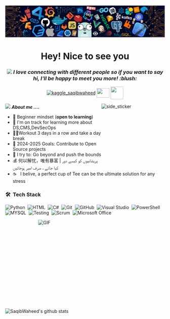 <p align="center"><img src="https://raw.githubusercontent.com/KevinPatel04/KevinPatel04/master/header.png"></p>

<h1 align="center">Hey! Nice to see you </h1>

<h3 align="center"> <img src="https://media.giphy.com/media/LnQjpWaON8nhr21vNW/giphy.gif" width="40"> <em><b>I love connecting with different people</b> so if you want to say <b>hi, I'll be happy to meet you more!</b> :blush:</em> </h1>

<p align="center">
</a>
<a href="https://www.kaggle.com/saqibwaheed" target="blank"><img align="center" src="https://www.vectorlogo.zone/logos/kaggle/kaggle-icon.svg" alt="kaggle_saqibwaheed" height="30" width="40" /></a>
<a href = "mailto: personalmail786@gmail.com"><img align="center" src="https://seeklogo.com/images/G/gmail-new-2020-logo-32DBE11BB4-seeklogo.com.png" height="30" width="40" /></a>
<a href="https://twitter.com/SaqibWaheed786"><img align="center"  src="https://raw.githubusercontent.com/Iwi4a/iwi4a/master/assets/twitter.svg" height="40" width="40" /></a>
</a>
</a>
</p>

<img align="right" width=200px height=200px alt="side_sticker" src="https://media.giphy.com/media/TEnXkcsHrP4YedChhA/giphy.gif" />

<img src="https://media.giphy.com/media/iY8CRBdQXODJSCERIr/giphy.gif" width="30px">&nbsp;***About me ....***

- :apple: Beginner mindset (**open to learning**)
- 🌱 I'm on track for learning more about DS,CMS,DevSecOps
- :weight_lifting_man:Workout 3 days in a row and take a day break
- 🥅 2024-2025 Goals: Contribute to Open Source projects
- 🧗 I try to: Go beyond and push the bounds
- 💰 何以解忧，唯有暴富 | پریشانیوں کو کیسے دور کیا جائے ، صرف امیر ہوجائیں
- ☕ &nbsp; I belive, a perfect cup of Tee can be the ultimate solution for any stress
### 🛠 &nbsp;Tech Stack

![Python](https://img.shields.io/badge/-Python-05122A?style=flat&logo=python)&nbsp;
![HTML](https://img.shields.io/badge/HTML-green?style=plastic&logo=html5&logoColor=white&labelColor=239120&color=blac)&nbsp;
![C#](https://img.shields.io/badge/C%23-black?style=plastic&logo=C%23&logoColor=white&labelColor=%2368BC71)&nbsp;
![Git](https://img.shields.io/badge/-Git-05122A?style=flat&logo=git)&nbsp;
![GitHub](https://img.shields.io/badge/-GitHub-05122A?style=flat&logo=github)&nbsp;
![Visual Studio](https://img.shields.io/badge/Visual%20Studio-5C2D91?style=plastic&logo=visual-studio&logoColor=white&labelColor=5C2D91&color=black)&nbsp;
![PowerShell](https://img.shields.io/badge/PowerShell-black?style=plastic&logo=PowerShell&logoColor=white&labelColor=%23009FDA)&nbsp;
![MYSQL](https://img.shields.io/badge/MySQL-black?style=plastic&logo=MySQL&logoColor=white&labelColor=%2368BC71)&nbsp;
![Testing](https://img.shields.io/badge/Testing-323330?style=plastic&logo=testing-library&logoColor=red&labelColor=FFEC33&color=black)&nbsp;
![Scrum](https://img.shields.io/badge/-Scrum-05122A?style=plastic&logo=Agile&logoColor=white&labelColor=%23009FDA)&nbsp;
![Microsoft Office](https://img.shields.io/badge/Microsoft_Office-black?style=plastic&logo=microsoft&logoColor=white&labelColor=D83B01)&nbsp;



<img align="right" alt="GIF" src="https://owaisnoor.info/blog/wp-content/uploads/2019/03/maxresdefault.jpg" width="400" height="280" />

![SaqibWaheed's github stats](https://github-readme-stats.vercel.app/api?username=saqibwaheed786&theme=gruvbox&show_icons=true)



